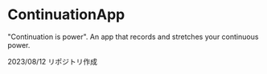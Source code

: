 # ContinuationApp
"Continuation is power". An app that records and stretches your continuous power.

2023/08/12 リポジトリ作成
